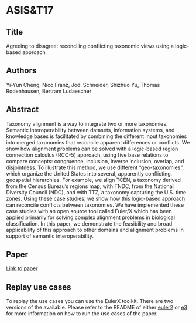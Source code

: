 # ASIS&T17 

## Title
Agreeing to disagree: reconciling conflicting taxonomic views using a logic-based approach

## Authors
Yi-Yun Cheng, Nico Franz, Jodi Schneider, Shizhuo Yu, Thomas Rodenhausen, Bertram Ludaescher

## Abstract
Taxonomy alignment is a way to integrate two or more taxonomies. Semantic interoperability between datasets, information systems, and knowledge bases is facilitated by combining the different input taxonomies into merged taxonomies that reconcile apparent differences or conflicts. We show how alignment problems can be solved with a logic-based region connection calculus (RCC-5) approach, using five base relations to compare concepts: congruence, inclusion, inverse inclusion, overlap, and disjointness. To illustrate this method, we use different “geo-taxonomies”, which organize the United States into several, apparently conflicting, geospatial hierarchies. For example, we align TCEN, a taxonomy derived from the Census Bureau’s regions map, with TNDC, from the National Diversity Council (NDC), and with TTZ, a taxonomy capturing the U.S. time zones. Using these case studies, we show how this logic-based approach can reconcile conflicts between taxonomies.  We have implemented these case studies with an open source tool called Euler/X which has been applied primarily for solving complex alignment problems in biological classification. In this paper, we demonstrate the feasibility and broad applicability of this approach to other domains and alignment problems in support of semantic interoperability. 

## Paper
[Link to paper](http://hdl.handle.net/2142/97907)

## Replay use cases
To replay the use cases you can use the EulerX toolkit. There are two versions of the available. Please refer to the README of either [euler2](https://github.com/rodenhausen/ASIST17/blob/master/euler2/README.md) or [e3](https://github.com/rodenhausen/ASIST17/blob/master/e3/README.md) for more information on how to run the use cases of the paper.



